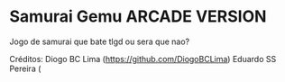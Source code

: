 # Samurai Gemu ARCADE VERSION

Jogo de samurai que bate tlgd
ou sera que nao?

Créditos: Diogo BC Lima (https://github.com/DiogoBCLima)
          Eduardo SS Pereira (
          
